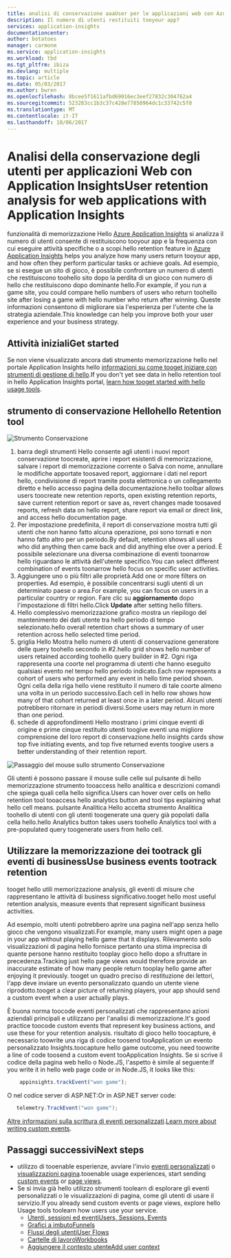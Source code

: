 ```yaml
---
title: analisi di conservazione aaaUser per le applicazioni web con Azure Application Insights | Documenti Microsoft
description: Il numero di utenti restituiti tooyour app?
services: application-insights
documentationcenter: 
author: botatoes
manager: carmonm
ms.service: application-insights
ms.workload: tbd
ms.tgt_pltfrm: ibiza
ms.devlang: multiple
ms.topic: article
ms.date: 05/03/2017
ms.author: bwren
ms.openlocfilehash: 8bcee5f1611afbd69016ec3eef27832c304762a4
ms.sourcegitcommit: 523283cc1b3c37c428e77850964dc1c33742c5f0
ms.translationtype: MT
ms.contentlocale: it-IT
ms.lasthandoff: 10/06/2017
---
```

# <a name="user-retention-analysis-for-web-applications-with-application-insights"></a><span data-ttu-id="78ad2-103">Analisi della conservazione degli utenti per applicazioni Web con Application Insights</span><span class="sxs-lookup"><span data-stu-id="78ad2-103">User retention analysis for web applications with Application Insights</span></span>

<span data-ttu-id="78ad2-104">funzionalità di memorizzazione Hello [Azure Application Insights](app-insights-overview.md) si analizza il numero di utenti consente di restituiscono tooyour app e la frequenza con cui eseguire attività specifiche o a scopi.</span><span class="sxs-lookup"><span data-stu-id="78ad2-104">hello retention feature in [Azure Application Insights](app-insights-overview.md) helps you analyze how many users return tooyour app, and how often they perform particular tasks or achieve goals.</span></span> <span data-ttu-id="78ad2-105">Ad esempio, se si esegue un sito di gioco, è possibile confrontare un numero di utenti che restituiscono toohello sito dopo la perdita di un gioco con numero di hello che restituiscono dopo dominante hello.</span><span class="sxs-lookup"><span data-stu-id="78ad2-105">For example, if you run a game site, you could compare hello numbers of users who return toohello site after losing a game with hello number who return after winning.</span></span> <span data-ttu-id="78ad2-106">Queste informazioni consentono di migliorare sia l'esperienza per l'utente che la strategia aziendale.</span><span class="sxs-lookup"><span data-stu-id="78ad2-106">This knowledge can help you improve both your user experience and your business strategy.</span></span>

## <a name="get-started"></a><span data-ttu-id="78ad2-107">Attività iniziali</span><span class="sxs-lookup"><span data-stu-id="78ad2-107">Get started</span></span>

<span data-ttu-id="78ad2-108">Se non viene visualizzato ancora dati strumento memorizzazione hello nel portale Application Insights hello [informazioni su come tooget iniziare con strumenti di gestione di hello](app-insights-usage-overview.md).</span><span class="sxs-lookup"><span data-stu-id="78ad2-108">If you don't yet see data in hello retention tool in hello Application Insights portal, [learn how tooget started with hello usage tools](app-insights-usage-overview.md).</span></span>

## <a name="hello-retention-tool"></a><span data-ttu-id="78ad2-109">strumento di conservazione Hello</span><span class="sxs-lookup"><span data-stu-id="78ad2-109">hello Retention tool</span></span>

![Strumento Conservazione](./media/app-insights-usage-retention/retention.png)

1. <span data-ttu-id="78ad2-111">barra degli strumenti Hello consente agli utenti i nuovi report conservazione toocreate, aprire i report esistenti di memorizzazione, salvare i report di memorizzazione corrente o Salva con nome, annullare le modifiche apportate toosaved report, aggiornare i dati nel report hello, condivisione di report tramite posta elettronica o un collegamento diretto e hello accesso pagina della documentazione.</span><span class="sxs-lookup"><span data-stu-id="78ad2-111">hello toolbar allows users toocreate new retention reports, open existing retention reports, save current retention report or save as, revert changes made toosaved reports, refresh data on hello report, share report via email or direct link, and access hello documentation page.</span></span> 
2. <span data-ttu-id="78ad2-112">Per impostazione predefinita, il report di conservazione mostra tutti gli utenti che non hanno fatto alcuna operazione, poi sono tornati e non hanno fatto altro per un periodo.</span><span class="sxs-lookup"><span data-stu-id="78ad2-112">By default, retention shows all users who did anything then came back and did anything else over a period.</span></span> <span data-ttu-id="78ad2-113">È possibile selezionare una diversa combinazione di eventi toonarrow hello riguardano le attività dell'utente specifico.</span><span class="sxs-lookup"><span data-stu-id="78ad2-113">You can select different combination of events toonarrow hello focus on specific user activities.</span></span>
3. <span data-ttu-id="78ad2-114">Aggiungere uno o più filtri alle proprietà.</span><span class="sxs-lookup"><span data-stu-id="78ad2-114">Add one or more filters on properties.</span></span> <span data-ttu-id="78ad2-115">Ad esempio, è possibile concentrarsi sugli utenti di un determinato paese o area.</span><span class="sxs-lookup"><span data-stu-id="78ad2-115">For example, you can focus on users in a particular country or region.</span></span> <span data-ttu-id="78ad2-116">Fare clic su **aggiornamento** dopo l'impostazione di filtri hello.</span><span class="sxs-lookup"><span data-stu-id="78ad2-116">Click **Update** after setting hello filters.</span></span> 
4. <span data-ttu-id="78ad2-117">Hello complessivo memorizzazione grafico mostra un riepilogo del mantenimento dei dati utente tra hello periodo di tempo selezionato.</span><span class="sxs-lookup"><span data-stu-id="78ad2-117">hello overall retention chart shows a summary of user retention across hello selected time period.</span></span> 
5. <span data-ttu-id="78ad2-118">griglia Hello Mostra hello numero di utenti di conservazione generatore delle query toohello secondo in #2.</span><span class="sxs-lookup"><span data-stu-id="78ad2-118">hello grid shows hello number of users retained according toohello query builder in #2.</span></span> <span data-ttu-id="78ad2-119">Ogni riga rappresenta una coorte nel programma di utenti che hanno eseguito qualsiasi evento nel tempo hello periodo indicato.</span><span class="sxs-lookup"><span data-stu-id="78ad2-119">Each row represents a cohort of users who performed any event in hello time period shown.</span></span> <span data-ttu-id="78ad2-120">Ogni cella della riga hello viene restituito il numero di tale coorte almeno una volta in un periodo successivo.</span><span class="sxs-lookup"><span data-stu-id="78ad2-120">Each cell in hello row shows how many of that cohort returned at least once in a later period.</span></span> <span data-ttu-id="78ad2-121">Alcuni utenti potrebbero ritornare in periodi diversi.</span><span class="sxs-lookup"><span data-stu-id="78ad2-121">Some users may return in more than one period.</span></span> 
6. <span data-ttu-id="78ad2-122">schede di approfondimenti Hello mostrano i primi cinque eventi di origine e prime cinque restituito utenti toogive eventi una migliore comprensione del loro report di conservazione.</span><span class="sxs-lookup"><span data-stu-id="78ad2-122">hello insights cards show top five initiating events, and top five returned events toogive users a better understanding of their retention report.</span></span> 

![Passaggio del mouse sullo strumento Conservazione](./media/app-insights-usage-retention/hover.png)

<span data-ttu-id="78ad2-124">Gli utenti è possono passare il mouse sulle celle sul pulsante di hello memorizzazione strumento tooaccess hello analitica e descrizioni comandi che spiega quali cella hello significa.</span><span class="sxs-lookup"><span data-stu-id="78ad2-124">Users can hover over cells on hello retention tool tooaccess hello analytics button and tool tips explaining what hello cell means.</span></span> <span data-ttu-id="78ad2-125">pulsante Analitica Hello accetta strumento Analitica toohello di utenti con gli utenti toogenerate una query già popolati dalla cella hello.</span><span class="sxs-lookup"><span data-stu-id="78ad2-125">hello Analytics button takes users toohello Analytics tool with a pre-populated query toogenerate users from hello cell.</span></span> 

## <a name="use-business-events-tootrack-retention"></a><span data-ttu-id="78ad2-126">Utilizzare la memorizzazione dei tootrack gli eventi di business</span><span class="sxs-lookup"><span data-stu-id="78ad2-126">Use business events tootrack retention</span></span>

<span data-ttu-id="78ad2-127">tooget hello utili memorizzazione analysis, gli eventi di misure che rappresentano le attività di business significativo.</span><span class="sxs-lookup"><span data-stu-id="78ad2-127">tooget hello most useful retention analysis, measure events that represent significant business activities.</span></span> 

<span data-ttu-id="78ad2-128">Ad esempio, molti utenti potrebbero aprire una pagina nell'app senza hello gioco che vengono visualizzati.</span><span class="sxs-lookup"><span data-stu-id="78ad2-128">For example, many users might open a page in your app without playing hello game that it displays.</span></span> <span data-ttu-id="78ad2-129">Rilevamento solo visualizzazioni di pagina hello fornisce pertanto una stima imprecisa di quante persone hanno restituito tooplay gioco hello dopo a sfruttare in precedenza.</span><span class="sxs-lookup"><span data-stu-id="78ad2-129">Tracking just hello page views would therefore provide an inaccurate estimate of how many people return tooplay hello game after enjoying it previously.</span></span> <span data-ttu-id="78ad2-130">tooget un quadro preciso di restituzione dei lettori, l'app deve inviare un evento personalizzato quando un utente viene riprodotto.</span><span class="sxs-lookup"><span data-stu-id="78ad2-130">tooget a clear picture of returning players, your app should send a custom event when a user actually plays.</span></span>  

<span data-ttu-id="78ad2-131">È buona norma toocode eventi personalizzati che rappresentano azioni aziendali principali e utilizzano per l'analisi di memorizzazione.</span><span class="sxs-lookup"><span data-stu-id="78ad2-131">It's good practice toocode custom events that represent key business actions, and use these for your retention analysis.</span></span> <span data-ttu-id="78ad2-132">risultato di gioco hello toocapture, è necessario toowrite una riga di codice toosend tooApplication un evento personalizzato Insights.</span><span class="sxs-lookup"><span data-stu-id="78ad2-132">toocapture hello game outcome, you need toowrite a line of code toosend a custom event tooApplication Insights.</span></span> <span data-ttu-id="78ad2-133">Se si scrive il codice della pagina web hello o Node.JS, l'aspetto è simile al seguente:</span><span class="sxs-lookup"><span data-stu-id="78ad2-133">If you write it in hello web page code or in Node.JS, it looks like this:</span></span>

```JavaScript
    appinsights.trackEvent("won game");
```

<span data-ttu-id="78ad2-134">O nel codice server di ASP.NET:</span><span class="sxs-lookup"><span data-stu-id="78ad2-134">Or in ASP.NET server code:</span></span>

```C#
   telemetry.TrackEvent("won game");
```

<span data-ttu-id="78ad2-135">[Altre informazioni sulla scrittura di eventi personalizzati](app-insights-api-custom-events-metrics.md#trackevent).</span><span class="sxs-lookup"><span data-stu-id="78ad2-135">[Learn more about writing custom events](app-insights-api-custom-events-metrics.md#trackevent).</span></span>


## <a name="next-steps"></a><span data-ttu-id="78ad2-136">Passaggi successivi</span><span class="sxs-lookup"><span data-stu-id="78ad2-136">Next steps</span></span>
- <span data-ttu-id="78ad2-137">utilizzo di tooenable esperienze, avviare l'invio [eventi personalizzati](https://docs.microsoft.com/en-us/azure/application-insights/app-insights-api-custom-events-metrics#trackevent) o [visualizzazioni pagina](https://docs.microsoft.com/azure/application-insights/app-insights-api-custom-events-metrics#page-views).</span><span class="sxs-lookup"><span data-stu-id="78ad2-137">tooenable usage experiences, start sending [custom events](https://docs.microsoft.com/en-us/azure/application-insights/app-insights-api-custom-events-metrics#trackevent) or [page views](https://docs.microsoft.com/azure/application-insights/app-insights-api-custom-events-metrics#page-views).</span></span>
- <span data-ttu-id="78ad2-138">Se si invia già hello utilizzo strumenti toolearn di esplorare gli eventi personalizzati o le visualizzazioni di pagina, come gli utenti di usare il servizio.</span><span class="sxs-lookup"><span data-stu-id="78ad2-138">If you already send custom events or page views, explore hello Usage tools toolearn how users use your service.</span></span>
    - [<span data-ttu-id="78ad2-139">Utenti, sessioni ed eventi</span><span class="sxs-lookup"><span data-stu-id="78ad2-139">Users, Sessions, Events</span></span>](app-insights-usage-segmentation.md)
    - [<span data-ttu-id="78ad2-140">Grafici a imbuto</span><span class="sxs-lookup"><span data-stu-id="78ad2-140">Funnels</span></span>](usage-funnels.md)
    - [<span data-ttu-id="78ad2-141">Flussi degli utenti</span><span class="sxs-lookup"><span data-stu-id="78ad2-141">User Flows</span></span>](app-insights-usage-flows.md)
    - [<span data-ttu-id="78ad2-142">Cartelle di lavoro</span><span class="sxs-lookup"><span data-stu-id="78ad2-142">Workbooks</span></span>](app-insights-usage-workbooks.md)
    - [<span data-ttu-id="78ad2-143">Aggiungere il contesto utente</span><span class="sxs-lookup"><span data-stu-id="78ad2-143">Add user context</span></span>](app-insights-usage-send-user-context.md)


